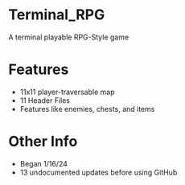 # Terminal_RPG
A terminal playable RPG-Style game

# Features
- 11x11 player-traversable map
- 11 Header Files
- Features like enemies, chests, and items

# Other Info
- Began 1/16/24
- 13 undocumented updates before using GitHub
